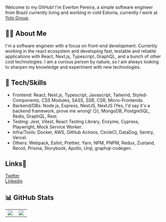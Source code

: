 
Welcome to my GitHub! I'm Everton Pereira, a simple software engineer from Brazil currently living and working in cold Estonia, currently I work at <a href="https://yolo.com">Yolo Group</a>.

## 👷‍♂️ About Me
I'm a software engineer with a focus on front-end development. Currently working in the react ecosystem and developing fast, testable and reliable applications with React, Next.js, Typescript, GraphQL, and a bunch of other cool technologies. 
I am a curious person by nature, so I am always looking to sharpen my knowledge and experiment with new technologies.

## 📖 Tech/Skills
- Frontend: React, Next.js, Typescript, Javascript, Tailwind, Styled-Components, CSS Modules, SASS, SSR, CSR, Micro-Frontends.
- Backend/DBs: Node.js, Express, NestJS, NextJS (Yes, I'd say it's a backend framework, prove me wrong! 😏), MongoDB, PostgreSQL, Redis, GraphQL, Rest.
- Testing: Jest, Vitest, React Testing Library, Enzyme, Cypress, Playwright, Mock Service Worker.
- Infra/Tools: Docker, AWS, GitHub Actions, CircleCI, DataDog, Sentry, Vercel.
- Others: Webpack, Eslint, Prettier, Yarn, NPM, PNPM, Redux, Zustand, Recoil, Prisma, Storybook, Apollo, Urql, graphql-codegen.

## Links🔗
<p>
  <a href="https://twitter.com/@evertonmwp/">Twitter</a><br/>
  <a href="https://www.linkedin.com/in/emwp/">Linkedin</a><br/>
</p>


## 📊 GitHub Stats 
<center>
<table>
  <tr>
    <td><img align="left" padding-right="10px" src=https://github-readme-stats.vercel.app/api?username=emwp&show_icons=true ></td>
    <td><img align="left" padding-right="10px" src=https://github-readme-stats.vercel.app/api/top-langs/?username=emwp&show_icons=true&layout=compact></td>
  </tr>  
</table>
</center>
